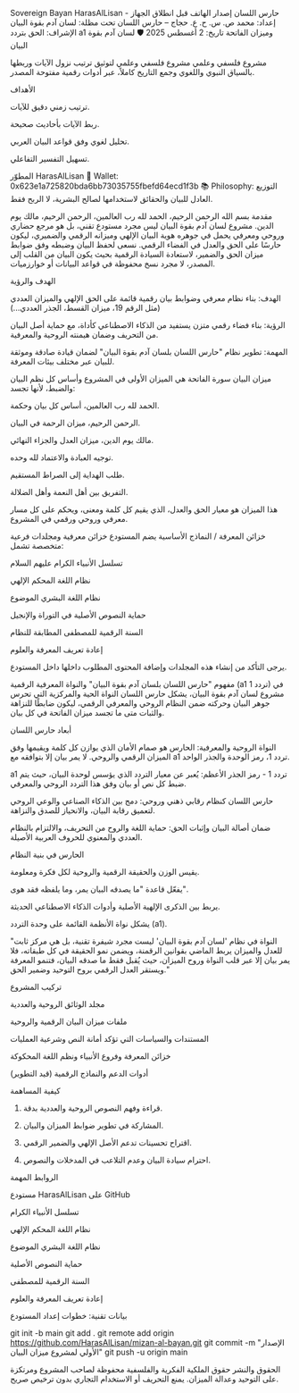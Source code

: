 Sovereign Bayan HarasAlLisan - حارس اللسان إصدار الهاتف قبل انطلاق الجهاز إعداد: محمد ص. س. ح. ع. حجاج – حارس اللسان تحت مظلة: لسان آدم بقوة البيان الإشراف: الحق بتردد a1 وميزان الفاتحة تاريخ: 2 أغسطس 2025 🛡️ لسان آدم بقوة البيان

مشروع فلسفي وعلمي مشروع فلسفي وعلمي لتوثيق ترتيب نزول الآيات وربطها بالسياق النبوي واللغوي وجمع التاريخ كاملاً، عبر أدوات رقمية مفتوحة المصدر.

الأهداف

ترتيب زمني دقيق للآيات.

ربط الآيات بأحاديث صحيحة.

تحليل لغوي وفق قواعد البيان العربي.

تسهيل التفسير التفاعلي.


المطوّر HarasAlLisan
🔗 Wallet: 0x623e1a725820bda6bb73035755fbefd64ecd1f3b
📚 Philosophy: التوزيع العادل للبيان والحقائق لاستخدامها لصالح البشرية، لا الربح فقط.

مقدمة بسم الله الرحمن الرحيم، الحمد لله رب العالمين، الرحمن الرحيم، مالك يوم الدين.
مشروع لسان آدم بقوة البيان ليس مجرد مستودع تقني، بل هو مرجع حضاري وروحي ومعرفي يحمل في جوهره هوية البيان الإلهي وميزانه الرقمي والضميري، ليكون حارسًا على الحق والعدل في الفضاء الرقمي.
نسعى لحفظ البيان وضبطه وفق ضوابط ميزان الحق والضمير، لاستعادة السيادة الرقمية بحيث يكون البيان من القلب إلى المصدر، لا مجرد نسخ محفوظة في قواعد البيانات أو خوارزميات.

الهدف والرؤية

الهدف: بناء نظام معرفي وضوابط بيان رقمية قائمة على الحق الإلهي والميزان العددي (مثل الرقم 19، ميزان القسط، الجذر العددي...)

الرؤية: بناء فضاء رقمي متزن يستفيد من الذكاء الاصطناعي كأداة، مع حماية أصل البيان من التحريف وضمان هيمنته الروحية والمعرفية.

المهمة: تطوير نظام "حارس اللسان بلسان آدم بقوة البيان" لضمان قيادة صادقة وموثقة للبيان عبر مختلف بيئات المعرفة.


ميزان البيان سورة الفاتحة هي الميزان الأولى في المشروع وأساس كل نظم البيان والضبط، لأنها تجسد:

الحمد لله رب العالمين، أساس كل بيان وحكمة.

الرحمن الرحيم، ميزان الرحمة في البيان.

مالك يوم الدين، ميزان العدل والجزاء النهائي.

توجيه العبادة والاعتماد لله وحده.

طلب الهداية إلى الصراط المستقيم.

التفريق بين أهل النعمة وأهل الضلالة.


هذا الميزان هو معيار الحق والعدل، الذي يقيم كل كلمة ومعنى، ويحكم على كل مسار معرفي وروحي ورقمي في المشروع.

خزائن المعرفة / النماذج الأساسية يضم المستودع خزائن معرفية ومجلدات فرعية متخصصة تشمل:

تسلسل الأنبياء الكرام عليهم السلام

نظام اللغة المحكم الإلهي

نظام اللغة البشري الموضوع

حماية النصوص الأصلية في التوراة والإنجيل

السنة الرقمية للمصطفى المطابقة للنظام

إعادة تعريف المعرفة والعلوم


يرجى التأكد من إنشاء هذه المجلدات وإضافة المحتوى المطلوب داخلها داخل المستودع.

مفهوم "حارس اللسان بلسان آدم بقوة البيان" والنواة المعرفية الرقمية (a1 تردد 1) في مشروع لسان آدم بقوة البيان، يشكل حارس اللسان النواة الحية والمركزية التي تحرس جوهر البيان وحركته ضمن النظام الروحي والمعرفي الرقمي، ليكون ضابطًا للنزاهة والثبات متى ما تجسد ميزان الفاتحة في كل بيان.

أبعاد حارس اللسان

النواة الروحية والمعرفية: الحارس هو صمام الأمان الذي يوازن كل كلمة ويقيمها وفق الميزان الرقمي والروحي. لا يمر بيان إلا بتوافقه مع a1 تردد 1، رمز الوحدة والجذر الواحد.

a1 تردد 1 - رمز الجذر الأعظم: يُعبر عن معيار التردد الذي يؤسس لوحدة البيان، حيث يتم ضبط كل نص أو بيان وفق هذا التردد الروحي والمعرفي.

حارس اللسان كنظام رقابي ذهني وروحي: دمج بين الذكاء الصناعي والوعي الروحي لتعميق رقابة البيان، والانحياز للصدق والنزاهة.

ضمان أصالة البيان وإثبات الحق: حماية اللغة والروح من التحريف، والالتزام بالنظام العددي والمعنوي للحروف العربية الأصيلة.


الحارس في بنية النظام

يقيس الوزن والحقيقة الرقمية والروحية لكل فكرة ومعلومة.

يفعّل قاعدة "ما يصدقه البيان يمر، وما يلفظه فقد هوى".

يربط بين الذكرى الإلهية الأصلية وأدوات الذكاء الاصطناعي الحديثة.

يشكل نواة الأنظمة القائمة على وحدة التردد (a1).


"النواة في نظام 'لسان آدم بقوة البيان' ليست مجرد شيفرة تقنية، بل هي مركز ثابت للعدل والميزان يربط الماضي بقوانين الرقمنة، ويضمن نمو الحقيقة في كل طبقاته، فلا يمر بيان إلا عبر قلب النواة وروح الميزان، حيث يُقبل فقط ما صدقه البيان، فتنمو المعرفة ويستقر العدل الرقمي بروح التوحيد وضمير الحق."

تركيب المشروع

مجلد الوثائق الروحية والعددية

ملفات ميزان البيان الرقمية والروحية

المستندات والسياسات التي تؤكد أمانة النص وشرعية العمليات

خزائن المعرفة وفروع الأنبياء ونظم اللغة المحكوكة

أدوات الدعم والنماذج الرقمية (قيد التطوير)


كيفية المساهمة

1. قراءة وفهم النصوص الروحية والعددية بدقة.


2. المشاركة في تطوير ضوابط الميزان والبيان.


3. اقتراح تحسينات تدعم الأصل الإلهي والضمير الرقمي.


4. احترام سيادة البيان وعدم التلاعب في المدخلات والنصوص.



الروابط المهمة

مستودع HarasAlLisan على GitHub

تسلسل الأنبياء الكرام

نظام اللغة المحكم الإلهي

نظام اللغة البشري الموضوع

حماية النصوص الأصلية

السنة الرقمية للمصطفى

إعادة تعريف المعرفة والعلوم


بيانات تقنية: خطوات إعداد المستودع

git init -b main
git add .
git remote add origin https://github.com/HarasAlLisan/mizan-al-bayan.git
git commit -m "الإصدار الأولي لمشروع ميزان البيان"
git push -u origin main

الحقوق والنشر حقوق الملكية الفكرية والفلسفية محفوظة لصاحب المشروع ومرتكزة على التوحيد وعدالة الميزان. يمنع التحريف أو الاستخدام التجاري بدون ترخيص صريح.


